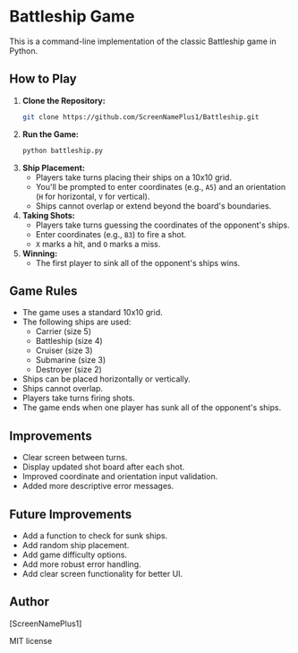 # Battleship Game

This is a command-line implementation of the classic Battleship game in Python.

## How to Play

1.  **Clone the Repository:**
    ```bash
    git clone https://github.com/ScreenNamePlus1/Battleship.git
    ```
2.  **Run the Game:**
    ```bash
    python battleship.py
    ```
3.  **Ship Placement:**
    * Players take turns placing their ships on a 10x10 grid.
    * You'll be prompted to enter coordinates (e.g., `A5`) and an orientation (`H` for horizontal, `V` for vertical).
    * Ships cannot overlap or extend beyond the board's boundaries.
4.  **Taking Shots:**
    * Players take turns guessing the coordinates of the opponent's ships.
    * Enter coordinates (e.g., `B3`) to fire a shot.
    * `X` marks a hit, and `O` marks a miss.
5.  **Winning:**
    * The first player to sink all of the opponent's ships wins.

## Game Rules

* The game uses a standard 10x10 grid.
* The following ships are used:
    * Carrier (size 5)
    * Battleship (size 4)
    * Cruiser (size 3)
    * Submarine (size 3)
    * Destroyer (size 2)
* Ships can be placed horizontally or vertically.
* Ships cannot overlap.
* Players take turns firing shots.
* The game ends when one player has sunk all of the opponent's ships.

## Improvements

* Clear screen between turns.
* Display updated shot board after each shot.
* Improved coordinate and orientation input validation.
* Added more descriptive error messages.

## Future Improvements

* Add a function to check for sunk ships.
* Add random ship placement.
* Add game difficulty options.
* Add more robust error handling.
* Add clear screen functionality for better UI.

## Author

[ScreenNamePlus1]

MIT license
